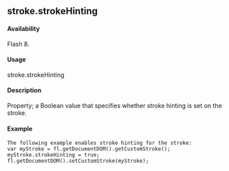 ## stroke.strokeHinting

#### Availability

Flash 8.

#### Usage

stroke.strokeHinting

#### Description

Property; a Boolean value that specifies whether stroke hinting is set on the stroke.

#### Example

```
The following example enables stroke hinting for the stroke:
var myStroke = fl.getDocumentDOM().getCustomStroke(); myStroke.strokeHinting = true; fl.getDocumentDOM().setCustomStroke(myStroke);

```